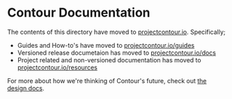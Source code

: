# Contour Documentation

The contents of this directory have moved to [projectcontour.io](https://projectcontour.io/).
Specifically;

* Guides and How-to's have moved to [projectcontour.io/guides](https://projectcontour.io/guides)
* Versioned release documetaion has moved to [projectcontour.io/docs](https://projectcontour.io/docs)
* Project related and non-versioned documentation has moved to [projectcontour.io/resources](https://projectcontour.io/resources/) 

For more about how we're thinking of Contour's future, check out [the design docs](../design/).
